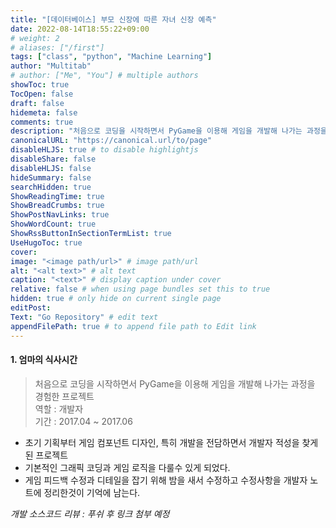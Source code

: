 ```yaml
---
title: "[데이터베이스] 부모 신장에 따른 자녀 신장 예측"
date: 2022-08-14T18:55:22+09:00
# weight: 2
# aliases: ["/first"]
tags: ["class", "python", "Machine Learning"]
author: "Multitab"
# author: ["Me", "You"] # multiple authors
showToc: true
TocOpen: false
draft: false
hidemeta: false
comments: true
description: "처음으로 코딩을 시작하면서 PyGame을 이용해 게임을 개발해 나가는 과정을 경험한 프로젝트"
canonicalURL: "https://canonical.url/to/page"
disableHLJS: true # to disable highlightjs
disableShare: false
disableHLJS: false
hideSummary: false
searchHidden: true
ShowReadingTime: true
ShowBreadCrumbs: true
ShowPostNavLinks: true
ShowWordCount: true
ShowRssButtonInSectionTermList: true
UseHugoToc: true
cover:
image: "<image path/url>" # image path/url
alt: "<alt text>" # alt text
caption: "<text>" # display caption under cover
relative: false # when using page bundles set this to true
hidden: true # only hide on current single page
editPost:
Text: "Go Repository" # edit text
appendFilePath: true # to append file path to Edit link
---
```

#### 1. 엄마의 식사시간
> 처음으로 코딩을 시작하면서 PyGame을 이용해 게임을 개발해 나가는 과정을 경험한 프로젝트  
> 역할 : 개발자  
> 기간 : 2017.04 ~ 2017.06
- 초기 기획부터 게임 컴포넌트 디자인, 특히 개발을 전담하면서 개발자 적성을 찾게 된 프로젝트
- 기본적인 그래픽 코딩과 게임 로직을 다룰수 있게 되었다.
- 게임 피드백 수정과 디테일을 잡기 위해 밤을 새서 수정하고 수정사항을 개발자 노트에 정리한것이 기억에 남는다.

*개발 소스코드 리뷰 : 푸쉬 후 링크 첨부 예정*
